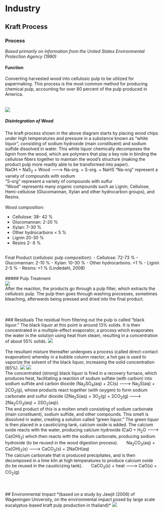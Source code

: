 # Industry
## Kraft Process
### Process
*Based primarily on information from the United States Environmental Protection Agency (1990)*
<br>
#### Function
Converting harvested wood into cellulosic pulp to be utilized for papermaking. This process is the most common method for producing chemical pulp, accounting for over 80 percent of the pulp produced in America.
<br>
<br>
<br>
<img src = "https://samir8000.github.io/NaOH/images/kraftprocess.png">
##### Disintegration of Wood
The kraft process shown in the above diagram starts by placing wood chips under high temperatures and pressure in a substance known as “white liquor”, consisting of sodium hydroxide (main constituent) and sodium sulfide dissolved in water. This white liquor chemically decomposes the lignin from the wood, which are polymers that play a key role in binding the cellulose fibers together to maintain the wood’s structure (making the product pulp more readily able to be transformed into paper).
<br>
NaOH + NaS<sub>2</sub> + Wood ---> Na-org. + S-org. + NaHS
“Na-org” represent a variety of compounds with sodium
<br>
“S-org” represent a variety of compounds with sulfur
<br>
“Wood” represents many organic compounds such as Lignin, Cellulose, Hemi-cellulose (Glucomannan, Xylan and other hydrocarbon groups), and Resins.
<br>
<br>
Wood composition:
- Cellulose: 38- 42 %
- Glucomannan: 2-20 %
- Xylan: 7-30 %
- Other hydrocarbons < 5 %
- Lignin 20-30 %
- Resins 2- 6 %
<br>
Final Product (cellulosic pulp composition):
- Cellulose: 72-73 %
- Glucomannan: 2-10 %
- Xylan: 10-30 %
- Other hydrocarbons. <1 %
- Lignin 2-5 %
- Resins: <1 %
(Lindedahl, 2008)
<br>
<br>
##### Pulp Treatment
<br>
<img src = "https://samir8000.github.io/NaOH/images/kraftprocess1.png">
<br>
After the reaction, the products go through a pulp filter, which extracts the cellulosic pulp. The pulp then goes through washing processes, sometimes bleaching, afterwards being pressed and dried into the final product. 
<br>
<br>
<br>
<br>
### Residuals
The residual from filtering out the pulp is called “black liquor.” The black liquor at this point is around 13% solids. It is then concentrated in a multiple-effect evaporator, a process which evaporates the water in the solution using heat from steam, resulting in a concentration of about 55% solids. 
<img src = "https://samir8000.github.io/NaOH/images/kraftprocess2.png">
<br>
<br>
The resultant mixture thereafter undergoes a process (called direct-contact evaporation) whereby in a bubble column reactor, a hot gas is used to vaporize the solvent of the black liquor, increasing the solid concentration (65%). 
<img src = "https://samir8000.github.io/NaOH/images/kraftprocess3.png">


<img src = "https://samir8000.github.io/NaOH/images/kraftprocess3.png">
<br>
The concentrated (strong) black liquor is fired in a recovery furnace, which produces heat, facilitating a reaction of sodium sulfate (with carbon) into sodium sulfide and carbon dioxide 
(Na<sub>2</sub>SO<sub>4</sub>(aq) + 2C(s) ---> Na<sub>2</sub>S(aq) + 2CO<sub>2</sub>(g), whose products react together (with oxygen) to form sodium carbonate and sulfur dioxide (2Na<sub>2</sub>S(aq) + 3O<sub>2</sub>(g) + 2CO<sub>2</sub>(g) ---> 2Na<sub>2</sub>CO<sub>3</sub>(aq) + 2SO<sub>2</sub>(aq)).
<br>
The end product of this is a molten smelt consisting of sodium carbonate (main constituent), sodium sulfide, and other compounds. This smelt is dissolved in water, creating a solution called “green liquor.” The green liquor is then placed in a causticizing tank, calcium oxide is added. The calcium oxide reacts with the water, producing calcium hydroxide (CaO + H<sub>2</sub>O ---> Ca(OH)<sub>2</sub>) which then reacts with the sodium carbonate, producing sodium hydroxide (to be reused in the wood digestion process).
&nbsp;&nbsp;&nbsp;&nbsp;&nbsp;&nbsp;Na<sub>2</sub>CO<sub>3</sub>(aq) + Ca(OH)<sub>2</sub>(s) ---> CaCO<sub>3</sub>(s) + 2NaOH(aq)
<br>
The calcium carbonate that is produced precipitates, and is then decomposed in a lime kiln at high temperatures to produce calcium oxide (to be reused in the causticizing tank).
&nbsp;&nbsp;&nbsp;&nbsp;&nbsp;&nbsp;CaCO<sub>3</sub>(s) + heat ---> CaO(s) + CO<sub>2</sub>(g)
<br>
<br>
<br>
<br>
## Environmental Impact
*(based on a study by Jawjit (2006) of Wageningen University, on the environmental impact posed by large scale eucalyptus-based kraft pulp production in thailand)*
<img src = "https://samir8000.github.io/NaOH/images/kraftprocess4.png">
<br>


